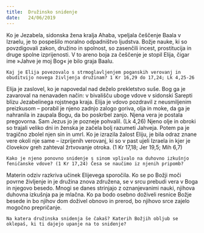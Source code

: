 ```yaml
---
title:  Družinsko snidenje
date:   24/06/2019
---
```


Ko je Jezabela, sidonska žena kralja Ahaba, vpeljala češčenje Baala v Izraelu, je to pospešilo moralno odpadništvo ljudstva. Božje nauke, ki so povzdigovali zakon, družino in spolnost, so zasenčili incest, prostitucija in druge spolne izprijenosti. V to areno boja za češčenje je stopil Elija, čigar ime »Jahve je moj Bog« je bilo graja Baalu.

`Kaj je Elija povezovalo s strmoglavljenjem poganskih verovanj in obuditvijo novega življenja družinam? 1 Kr 16,29 do 17,24; Lk 4,25-26`

Elija je zaslovel, ko je napovedal nad deželo prekletstvo suše. Bog ga je zavaroval na nenavaden način: v bivališču uboge vdove v sidonski Sarepti blizu Jezabelinega rojstnega kraja. Elija je vdovo pozdravil z neusmiljenim preizkusom – porabil je njeno zadnjo zalogo goriva, olja in moke, da ga je nahranila in zaupala Bogu, da bo poskrbel zanjo. Njena vera je postala pregovorna. Sam Jezus jo je pozneje pohvalil. (Lk 4,26) Njeno olje in obroki so trajali veliko dni in ženska je začela bolj razumeti Jahveja. Potem pa je tragično zbolel njen sin in umrl. Ko je izrazila žalost Eliju, je bila odraz znane vere okoli nje same – izprijenih verovanj, ki so v past ujeli Izraela in kjer je človekov greh zahteval žrtvovanje otroka. (1 Kr 17,18; Jer 19,5; Mih 6,7)

`Kako je njeno ponovno snidenje s sinom vplivalo na duhovno izkušnjo feničanske vdove? (1 Kr 17,24) Česa se naučimo iz njenih pripomb?`

Materin odziv razkriva učinek Elijevega sporočila. Ko se po Božji moči povrne življenje in je družina znova združena, se v srcu prebudi vera v Boga in njegovo besedo. Mnogi se danes strinjajo z oznanjevanimi nauki, njihova duhovna izkušnja pa je mlačna. Ko pa bodo osebno doživeli resnice Božje besede in bo njihov dom doživel obnovo in prerod, bo njihovo srce zajelo mogočno prepričanje.

`Na katera družinska snidenja še čakaš? Katerih Božjih obljub se oklepaš, ki ti dajejo upanje na to snidenje?`
